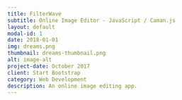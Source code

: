 ```yaml
---
title: FilterWave
subtitle: Online Image Editor - JavaScript / Caman.js
layout: default
modal-id: 1
date: 2018-01-01
img: dreams.png
thumbnail: dreams-thumbnail.png
alt: image-alt
project-date: October 2017
client: Start Bootstrap
category: Web Development
description: An online image editing app.
---
```

